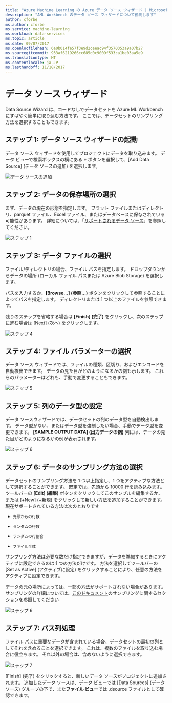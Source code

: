 ```yaml
---
title: "Azure Machine Learning の Azure データ ソース ウィザード | Microsoft Docs"
description: "AML Workbench のデータ ソース ウィザードについて説明します"
author: cforbe
ms.author: cforbe
ms.service: machine-learning
ms.workload: data-services
ms.topic: article
ms.date: 09/07/2017
ms.openlocfilehash: 6a0b014fe57f3e9d2ceeac94f3570353a9a07b27
ms.sourcegitcommit: 933af6219266cc685d0c9009f533ca1be03aa5e9
ms.translationtype: HT
ms.contentlocale: ja-JP
ms.lasthandoff: 11/18/2017
---
```

# <a name="data-source-wizard"></a>データ ソース ウィザード #

Data Source Wizard は、コードなしでデータセットを Azure ML Workbench にすばやく簡単に取り込む方法です。 ここでは、データセットのサンプリング方法を選択することもできます。 

## <a name="step-1-trigger-the-data-source-wizard"></a>ステップ 1: データ ソース ウィザードの起動 ## 

データ ソース ウィザードを使用してプロジェクトにデータを取り込みます。 データ ビューで検索ボックスの横にある **+** ボタンを選択して、[Add Data Source] (データ ソースの追加) を選択します。 

![データ ソースの追加](media/data-source-wizard/add-data-source.png)

## <a name="step-2-select-where-data-is-stored"></a>ステップ 2: データの保存場所の選択 ##
まず、データの現在の形態を指定します。 フラット ファイルまたはディレクトリ、parquet ファイル、Excel ファイル、またはデータベースに保存されている可能性があります。 詳細については、「[サポートされるデータ ソース](data-prep-appendix2-supported-data-sources.md)」を参照してください。

![ステップ 1](media/data-source-wizard/step1.png)

## <a name="step-3-select-data-file"></a>ステップ 3: データ ファイルの選択 ##
ファイル/ディレクトリの場合、ファイル パスを指定します。 ドロップダウンからデータの場所 (ローカル ファイル パスまたは Azure Blob Storage) を選択します。 

パスを入力するか、**[Browse…] \(参照...)**  ボタンをクリックして参照することによってパスを指定します。 ディレクトリまたは 1 つ以上のファイルを参照できます。

残りのステップを省略する場合は **[Finish] (完了)** をクリックし、次のステップに進む場合は [Next] (次へ) をクリックします。


![ステップ 4](media/data-source-wizard/step2.png)

## <a name="step-4-choose-file-parameters"></a>ステップ 4: ファイル パラメーターの選択 ##

データ ソース ウィザードでは、ファイルの種類、区切り、およびエンコードを自動検出できます。 データの見た目がどのようになるかの例も示します。 これらのパラメーターはどれも、手動で変更することもできます。 

![ステップ 5](media/data-source-wizard/step3.png)

## <a name="step-5-set-data-types-for-columns"></a>ステップ 5: 列のデータ型の設定 ##

データ ソースウィザードでは、データセットの列のデータ型を自動検出します。 データ型がない、またはデータ型を強制したい場合、手動でデータ型を変更できます。 **[SAMPLE OUTPUT DATA] (出力データの例)**  列には、データの見た目がどのようになるかの例が表示されます。

![ステップ 6](media/data-source-wizard/step4.png)

## <a name="step-6-choose-sampling-strategy-for-data"></a>ステップ 6: データのサンプリング方法の選択 ##

データセットのサンプリング方法を 1 つ以上指定し、1 つをアクティブな方法として選択することができます。 既定では、先頭から 10000 行を読み込みます。 ツールバーの **[Edit] (編集)** ボタンをクリックしてこのサンプルを編集するか、または [+New] (+新規) をクリックして新しい方法を追加することができます。 現在サポートされている方法は次のとおりです

-     先頭からの行数
-     ランダムの行数
-     ランダムの行割合
-     ファイル全体

サンプリング方法は必要な数だけ指定できますが、データを準備するときにアクティブに設定できるのは 1 つの方法だけです。 方法を選択してツールバーの [Set as Active] (アクティブに設定) をクリックすることにより、任意の方法をアクティブに設定できます。

データの元の場所によっては、一部の方法がサポートされない場合があります。 サンプリングの詳細については、[このドキュメント](data-prep-user-guide.md)のサンプリングに関するセクションを参照してください 

![ステップ 6](media/data-source-wizard/step5.png)

## <a name="step-7-path-column-handling"></a>ステップ 7: パス列処理 ##

ファイル パスに重要なデータが含まれている場合、データセットの最初の列としてそれを含めることを選択できます。 これは、複数のファイルを取り込む場合に役立ちます。 それ以外の場合は、含めないように選択できます。

![ステップ 7](media/data-source-wizard/step6.png)

[Finish] (完了) をクリックすると、新しいデータ ソースがプロジェクトに追加されます。 追加したデータ ソースは、データ ビューでは [Data Sources] \(データ ソース) グループの下で、また**ファイル ビュー**では .dsource ファイルとして確認できます。

